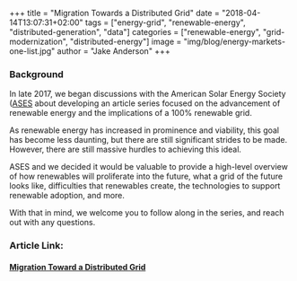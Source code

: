 +++
title = "Migration Towards a Distributed Grid"
date = "2018-04-14T13:07:31+02:00"
tags = ["energy-grid", "renewable-energy", "distributed-generation", "data"]
categories = ["renewable-energy", "grid-modernization", "distributed-energy"]
image = "img/blog/energy-markets-one-list.jpg"
author = "Jake Anderson"
+++

### Background

In late 2017, we began discussions with the American Solar Energy Society ([ASES](https://www.ases.org/) about developing an article series focused on the advancement of renewable energy and the implications of a 100% renewable grid.

As renewable energy has increased in prominence and viability, this goal has become less daunting, but there are still significant strides to be made. However, there are still massive hurdles to achieving this ideal.

ASES and we decided it would be valuable to provide a high-level overview of how renewables will proliferate into the future, what a grid of the future looks like, difficulties that renewables create, the technologies to support renewable adoption, and more. 

With that in mind, we welcome you to follow along in the series, and reach out with any questions.

### Article Link:

#### [Migration Toward a Distributed Grid](https://www.ases.org/migration-toward-a-distributed-grid/)

